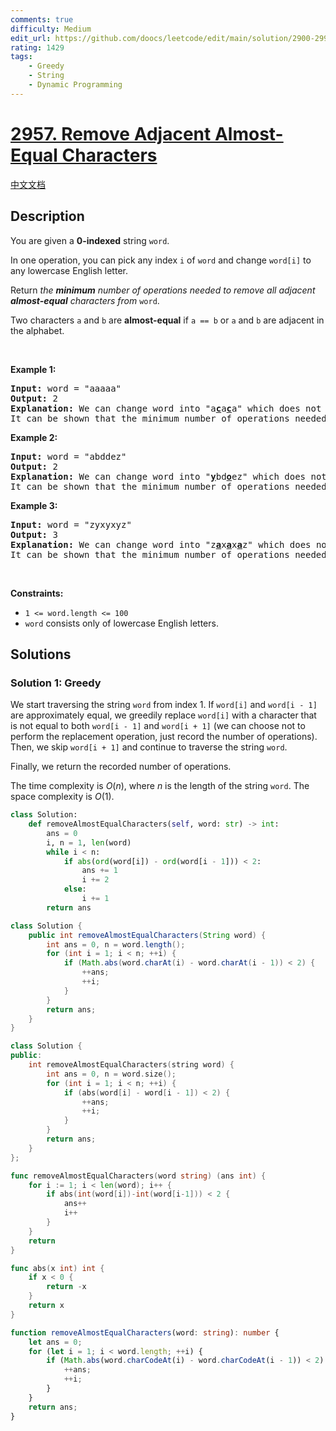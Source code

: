 ```yaml
---
comments: true
difficulty: Medium
edit_url: https://github.com/doocs/leetcode/edit/main/solution/2900-2999/2957.Remove%20Adjacent%20Almost-Equal%20Characters/README_EN.md
rating: 1429
tags:
    - Greedy
    - String
    - Dynamic Programming
---
```


# [2957. Remove Adjacent Almost-Equal Characters](https://leetcode.com/problems/remove-adjacent-almost-equal-characters)

[中文文档](/solution/2900-2999/2957.Remove%20Adjacent%20Almost-Equal%20Characters/README.md)

## Description

<p>You are given a <strong>0-indexed</strong> string <code>word</code>.</p>

<p>In one operation, you can pick any index <code>i</code> of <code>word</code> and change <code>word[i]</code> to any lowercase English letter.</p>

<p>Return <em>the <strong>minimum</strong> number of operations needed to remove all adjacent <strong>almost-equal</strong> characters from</em> <code>word</code>.</p>

<p>Two characters <code>a</code> and <code>b</code> are <strong>almost-equal</strong> if <code>a == b</code> or <code>a</code> and <code>b</code> are adjacent in the alphabet.</p>

<p>&nbsp;</p>
<p><strong class="example">Example 1:</strong></p>

<pre>
<strong>Input:</strong> word = &quot;aaaaa&quot;
<strong>Output:</strong> 2
<strong>Explanation:</strong> We can change word into &quot;a<strong><u>c</u></strong>a<u><strong>c</strong></u>a&quot; which does not have any adjacent almost-equal characters.
It can be shown that the minimum number of operations needed to remove all adjacent almost-equal characters from word is 2.
</pre>

<p><strong class="example">Example 2:</strong></p>

<pre>
<strong>Input:</strong> word = &quot;abddez&quot;
<strong>Output:</strong> 2
<strong>Explanation:</strong> We can change word into &quot;<strong><u>y</u></strong>bd<u><strong>o</strong></u>ez&quot; which does not have any adjacent almost-equal characters.
It can be shown that the minimum number of operations needed to remove all adjacent almost-equal characters from word is 2.</pre>

<p><strong class="example">Example 3:</strong></p>

<pre>
<strong>Input:</strong> word = &quot;zyxyxyz&quot;
<strong>Output:</strong> 3
<strong>Explanation:</strong> We can change word into &quot;z<u><strong>a</strong></u>x<u><strong>a</strong></u>x<strong><u>a</u></strong>z&quot; which does not have any adjacent almost-equal characters. 
It can be shown that the minimum number of operations needed to remove all adjacent almost-equal characters from word is 3.
</pre>

<p>&nbsp;</p>
<p><strong>Constraints:</strong></p>

<ul>
	<li><code>1 &lt;= word.length &lt;= 100</code></li>
	<li><code>word</code> consists only of lowercase English letters.</li>
</ul>

## Solutions

### Solution 1: Greedy

We start traversing the string `word` from index $1$. If `word[i]` and `word[i - 1]` are approximately equal, we greedily replace `word[i]` with a character that is not equal to both `word[i - 1]` and `word[i + 1]` (we can choose not to perform the replacement operation, just record the number of operations). Then, we skip `word[i + 1]` and continue to traverse the string `word`.

Finally, we return the recorded number of operations.

The time complexity is $O(n)$, where $n$ is the length of the string `word`. The space complexity is $O(1)$.

<!-- tabs:start -->

```python
class Solution:
    def removeAlmostEqualCharacters(self, word: str) -> int:
        ans = 0
        i, n = 1, len(word)
        while i < n:
            if abs(ord(word[i]) - ord(word[i - 1])) < 2:
                ans += 1
                i += 2
            else:
                i += 1
        return ans
```

```java
class Solution {
    public int removeAlmostEqualCharacters(String word) {
        int ans = 0, n = word.length();
        for (int i = 1; i < n; ++i) {
            if (Math.abs(word.charAt(i) - word.charAt(i - 1)) < 2) {
                ++ans;
                ++i;
            }
        }
        return ans;
    }
}
```

```cpp
class Solution {
public:
    int removeAlmostEqualCharacters(string word) {
        int ans = 0, n = word.size();
        for (int i = 1; i < n; ++i) {
            if (abs(word[i] - word[i - 1]) < 2) {
                ++ans;
                ++i;
            }
        }
        return ans;
    }
};
```

```go
func removeAlmostEqualCharacters(word string) (ans int) {
	for i := 1; i < len(word); i++ {
		if abs(int(word[i])-int(word[i-1])) < 2 {
			ans++
			i++
		}
	}
	return
}

func abs(x int) int {
	if x < 0 {
		return -x
	}
	return x
}
```

```ts
function removeAlmostEqualCharacters(word: string): number {
    let ans = 0;
    for (let i = 1; i < word.length; ++i) {
        if (Math.abs(word.charCodeAt(i) - word.charCodeAt(i - 1)) < 2) {
            ++ans;
            ++i;
        }
    }
    return ans;
}
```

<!-- tabs:end -->

<!-- end -->
